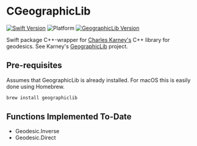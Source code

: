 # CGeographicLib

[![Swift Version](https://img.shields.io/badge/swift-5.5-blue.svg)](https://swift.org)
![Platform](https://img.shields.io/badge/platform-macOS|linux--64-lightgray.svg)
[![GeographicLib Version](https://img.shields.io/badge/GeographicLib-1.52.0-blue.svg)](https://geographiclib.sourceforge.io/)

Swift package C++-wrapper for [Charles Karney's](https://sourceforge.net/u/karney/) C++ library for geodesics. See Karney's [GeographicLib](https://sourceforge.net/projects/geographiclib/) project.

## Pre-requisites

Assumes that GeographicLib is already installed.  For macOS this is easily done using Homebrew.

``` bash
brew install geographiclib
```

## Functions Implemented To-Date

- Geodesic.Inverse
- Geodesic.Direct
